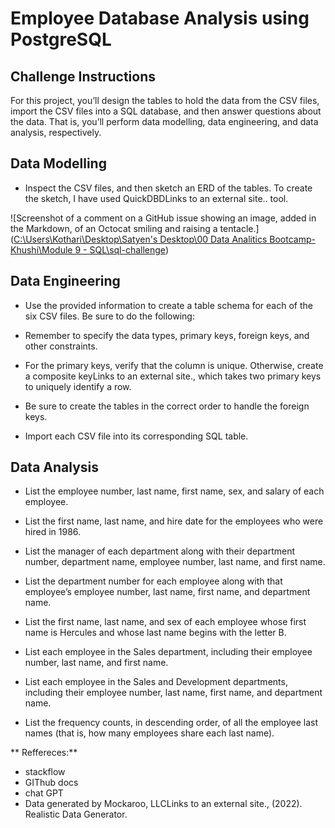 # Employee Database Analysis using PostgreSQL

## Challenge Instructions
For this project, you’ll design the tables to hold the data from the CSV files, import the CSV files into a SQL database, and then answer questions about the data. That is, you’ll perform data modelling, data engineering, and data analysis, respectively.

## Data Modelling

- Inspect the CSV files, and then sketch an ERD of the tables. To create the sketch, I have used  QuickDBDLinks to an external site.. tool. 

![Screenshot of a comment on a GitHub issue showing an image, added in the Markdown, of an Octocat smiling and raising a tentacle.]([C:\Users\Kothari\Desktop\Satyen's Desktop\00 Data Analitics Bootcamp-Khushi\Module 9 - SQL\sql-challenge](https://github.com/dakhushi/sql-challenge/blob/main/ERD_Employee_DB.png))

## Data Engineering

- Use the provided information to create a table schema for each of the six CSV files. Be sure to do the following:

- Remember to specify the data types, primary keys, foreign keys, and other constraints.

- For the primary keys, verify that the column is unique. Otherwise, create a composite keyLinks to an external site., which takes two primary keys to uniquely identify a row.

- Be sure to create the tables in the correct order to handle the foreign keys.

- Import each CSV file into its corresponding SQL table.

## Data Analysis

- List the employee number, last name, first name, sex, and salary of each employee.

- List the first name, last name, and hire date for the employees who were hired in 1986.

- List the manager of each department along with their department number, department name, employee number, last name, and first name.

- List the department number for each employee along with that employee’s employee number, last name, first name, and department name.

- List the first name, last name, and sex of each employee whose first name is Hercules and whose last name begins with the letter B.

- List each employee in the Sales department, including their employee number, last name, and first name.

- List each employee in the Sales and Development departments, including their employee number, last name, first name, and department name.

- List the frequency counts, in descending order, of all the employee last names (that is, how many employees share each last name).


** Reffereces:**
- stackflow
- GIThub docs
- chat GPT
- Data generated by Mockaroo, LLCLinks to an external site., (2022). Realistic Data Generator.
